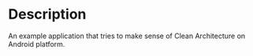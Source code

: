 # Description

An example application that tries to make sense of Clean Architecture on Android platform.